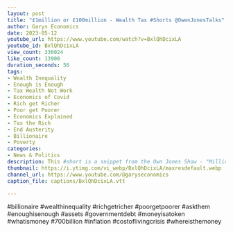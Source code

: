 ```yaml
---
layout: post
title: "£1million or £100million - Wealth Tax #Shorts @OwenJonesTalks"
author: Garys Economics
date: 2023-05-12
youtube_url: https://www.youtube.com/watch?v=BxlQhDcixLA
youtube_id: BxlQhDcixLA
view_count: 336024
like_count: 13900
duration_seconds: 56
tags:
- Wealth Inequality
- Enough is Enough
- Tax Wealth Not Work
- Economics of Covid
- Rich get Richer
- Poor get Poorer
- Economics Explained
- Tax the Rich
- End Austerity
- Billionaire
- Poverty
categories:
- News & Politics
description: This #short is a snippet from the Own Jones Show - "Millionaire Trader Destroys The Case for Austerity"
thumbnail: https://i.ytimg.com/vi_webp/BxlQhDcixLA/maxresdefault.webp
channel_url: https://www.youtube.com/@garyseconomics
caption_file: captions/BxlQhDcixLA.vtt

---
```


#billionaire #wealthinequality #richgetricher #poorgetpoorer #askthem   #enoughisenough #assets #governmentdebt #moneyisatoken #whatismoney #700billion #inflation #costoflivingcrisis #whereisthemoney
